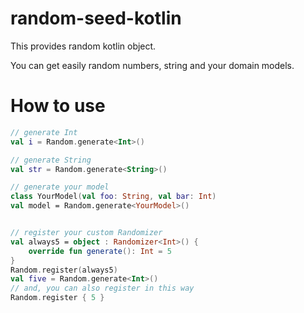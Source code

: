 # random-seed-kotlin

This provides random kotlin object.

You can get easily random numbers, string and your domain models. 

# How to use

```kotlin
// generate Int
val i = Random.generate<Int>()

// generate String
val str = Random.generate<String>()

// generate your model
class YourModel(val foo: String, val bar: Int)
val model = Random.generate<YourModel>()


// register your custom Randomizer
val always5 = object : Randomizer<Int>() {
    override fun generate(): Int = 5
}
Random.register(always5) 
val five = Random.generate<Int>()
// and, you can also register in this way
Random.register { 5 } 
```
